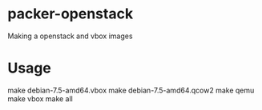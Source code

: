 packer-openstack
================

Making a openstack and vbox images

Usage
================
make debian-7.5-amd64.vbox
make debian-7.5-amd64.qcow2
make qemu
make vbox
make all
